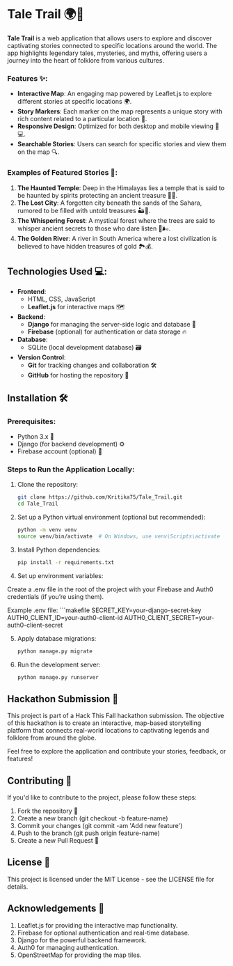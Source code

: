 # Tale Trail 🌍📖

**Tale Trail** is a web application that allows users to explore and discover captivating stories connected to specific locations around the world. The app highlights legendary tales, mysteries, and myths, offering users a journey into the heart of folklore from various cultures.

### Features ✨:
- **Interactive Map**: An engaging map powered by Leaflet.js to explore different stories at specific locations 🌍.
- **Story Markers**: Each marker on the map represents a unique story with rich content related to a particular location 📍.
- **Responsive Design**: Optimized for both desktop and mobile viewing 📱💻.
- **Searchable Stories**: Users can search for specific stories and view them on the map 🔍.

### Examples of Featured Stories 📜:
1. **The Haunted Temple**: Deep in the Himalayas lies a temple that is said to be haunted by spirits protecting an ancient treasure 🏯👻.
2. **The Lost City**: A forgotten city beneath the sands of the Sahara, rumored to be filled with untold treasures 🏜️💎.
3. **The Whispering Forest**: A mystical forest where the trees are said to whisper ancient secrets to those who dare listen 🌳🌬️.
4. **The Golden River**: A river in South America where a lost civilization is believed to have hidden treasures of gold 🏞️💰.

## Technologies Used 💻:
- **Frontend**:
  - HTML, CSS, JavaScript
  - **Leaflet.js** for interactive maps 🗺️
- **Backend**:
  - **Django** for managing the server-side logic and database 🐍
  - **Firebase** (optional) for authentication or data storage 🔥
- **Database**:
  - SQLite (local development database) 🗃️
- **Version Control**:
  - **Git** for tracking changes and collaboration 🛠️
  - **GitHub** for hosting the repository 🚀

## Installation 🛠️

### Prerequisites:
- Python 3.x 🐍
- Django (for backend development) ⚙️
- Firebase account (optional) 🔑

### Steps to Run the Application Locally:

1. Clone the repository:
   ```bash
   git clone https://github.com/Kritika75/Tale_Trail.git
   cd Tale_Trail

2. Set up a Python virtual environment (optional but recommended):
   ```bash
   python -m venv venv
   source venv/bin/activate  # On Windows, use venv\Scripts\activate

3. Install Python dependencies:
   ```bash
   pip install -r requirements.txt

4. Set up environment variables:

Create a .env file in the root of the project with your Firebase and Auth0 credentials (if you’re using them).

Example .env file:
    ```makefile
    SECRET_KEY=your-django-secret-key
    AUTH0_CLIENT_ID=your-auth0-client-id
    AUTH0_CLIENT_SECRET=your-auth0-client-secret

5. Apply database migrations:

   ```bash
   python manage.py migrate

6. Run the development server:

   ```bash
   python manage.py runserver

## Hackathon Submission 🎉
This project is part of a Hack This Fall hackathon submission. The objective of this hackathon is to create an interactive, map-based storytelling platform that connects real-world locations to captivating legends and folklore from around the globe.

Feel free to explore the application and contribute your stories, feedback, or features!

## Contributing 🤝

If you'd like to contribute to the project, please follow these steps:

1. Fork the repository 🍴
2. Create a new branch (git checkout -b feature-name)
3. Commit your changes (git commit -am 'Add new feature')
4. Push to the branch (git push origin feature-name)
5. Create a new Pull Request 🔄

## License 📜

This project is licensed under the MIT License - see the LICENSE file for details.

## Acknowledgements 🙏

1. Leaflet.js for providing the interactive map functionality.
2. Firebase for optional authentication and real-time database.
3. Django for the powerful backend framework.
4. Auth0 for managing authentication.
5. OpenStreetMap for providing the map tiles.






